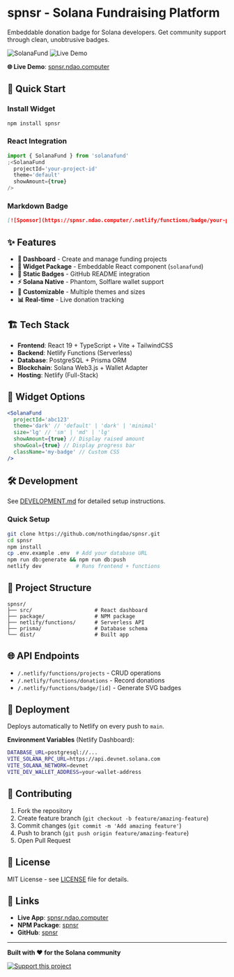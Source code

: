 # spnsr - Solana Fundraising Platform

Embeddable donation badge for Solana developers. Get community support through clean, unobtrusive badges.

![SolanaFund](https://img.shields.io/badge/SolanaFund-9945FF?style=for-the-badge&logo=solana)
![Live Demo](https://img.shields.io/badge/Demo-Live-00D9FF?style=for-the-badge)

**🌐 Live Demo**: [spnsr.ndao.computer](https://spnsr.ndao.computer) <!-- ← Updated -->

## 🚀 Quick Start

### Install Widget

```bash
npm install spnsr
```

### React Integration

```jsx
import { SolanaFund } from 'solanafund'
;<SolanaFund
  projectId='your-project-id'
  theme='default'
  showAmount={true}
/>
```

### Markdown Badge

```markdown
[![Sponsor](https://spnsr.ndao.computer/.netlify/functions/badge/your-project-id)](https://spnsr.ndao.computer/project/your-project-id)
```

## ✨ Features

- **🎯 Dashboard** - Create and manage funding projects
- **💎 Widget Package** - Embeddable React component (`solanafund`)
- **🔗 Static Badges** - GitHub README integration
- **⚡ Solana Native** - Phantom, Solflare wallet support
- **🎨 Customizable** - Multiple themes and sizes
- **📊 Real-time** - Live donation tracking

## 🏗 Tech Stack

- **Frontend**: React 19 + TypeScript + Vite + TailwindCSS
- **Backend**: Netlify Functions (Serverless)
- **Database**: PostgreSQL + Prisma ORM
- **Blockchain**: Solana Web3.js + Wallet Adapter
- **Hosting**: Netlify (Full-Stack)

## 🎨 Widget Options

```jsx
<SolanaFund
  projectId='abc123'
  theme='dark' // 'default' | 'dark' | 'minimal'
  size='lg' // 'sm' | 'md' | 'lg'
  showAmount={true} // Display raised amount
  showGoal={true} // Display progress bar
  className='my-badge' // Custom CSS
/>
```

## 🛠 Development

See [DEVELOPMENT.md](./DEVELOPMENT.md) for detailed setup instructions.

### Quick Setup

```bash
git clone https://github.com/nothingdao/spnsr.git
cd spnsr
npm install
cp .env.example .env  # Add your database URL
npm run db:generate && npm run db:push
netlify dev           # Runs frontend + functions
```

## 📁 Project Structure

```
spnsr/
├── src/                    # React dashboard
├── package/                # NPM package
├── netlify/functions/      # Serverless API
├── prisma/                 # Database schema
└── dist/                   # Built app
```

## 🌐 API Endpoints

- `/.netlify/functions/projects` - CRUD operations
- `/.netlify/functions/donations` - Record donations
- `/.netlify/functions/badge/[id]` - Generate SVG badges

## 🚀 Deployment

Deploys automatically to Netlify on every push to `main`.

**Environment Variables** (Netlify Dashboard):

```bash
DATABASE_URL=postgresql://...
VITE_SOLANA_RPC_URL=https://api.devnet.solana.com
VITE_SOLANA_NETWORK=devnet
VITE_DEV_WALLET_ADDRESS=your-wallet-address
```

## 🤝 Contributing

1. Fork the repository
2. Create feature branch (`git checkout -b feature/amazing-feature`)
3. Commit changes (`git commit -m 'Add amazing feature'`)
4. Push to branch (`git push origin feature/amazing-feature`)
5. Open Pull Request

## 📄 License

MIT License - see [LICENSE](LICENSE) file for details.

## 🔗 Links

- **Live App**: [spnsr.ndao.computer](https://spnsr.ndao.computer)
- **NPM Package**: [spnsr](https://npmjs.com/package/spnsr)
- **GitHub**: [spnsr](https://github.com/nothingdao/spnsr)

---

**Built with ❤️ for the Solana community**

[![Support this project](https://spnsr.ndao.computer/.netlify/functions/badge/spnsr)](https://spnsr.ndao.computer/project/platform-development)
